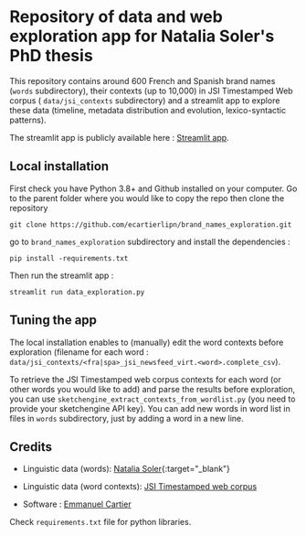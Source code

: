 # Repository of data and web exploration app for Natalia Soler's PhD thesis

This repository contains around 600 French and Spanish brand names (`words` subdirectory), their contexts (up to 10,000) in JSI Timestamped Web corpus ( `data/jsi_contexts` subdirectory) and a streamlit app to explore these data (timeline, metadata distribution and evolution, lexico-syntactic patterns).

The streamlit app is publicly available here : [Streamlit app](https://ecartierlipn-brand-names-exploration-data-exploration-nh964l.streamlitapp.com/).

## Local installation

First check you have Python 3.8+ and Github installed on your computer.
Go to the parent folder where you would like to copy the repo then clone the repository

```
git clone https://github.com/ecartierlipn/brand_names_exploration.git
```

go to `brand_names_exploration` subdirectory and install the dependencies :

```
pip install -requirements.txt
```

Then run the streamlit app :

```
streamlit run data_exploration.py
```

## Tuning the app

The local installation enables to (manually) edit the word contexts before exploration (filename for each word : `data/jsi_contexts/<fra|spa>_jsi_newsfeed_virt.<word>.complete_csv`). 

To retrieve the JSI Timestamped web corpus contexts for each word (or other words you would like to add) and parse the results before exploration, you can use `sketchengine_extract_contexts_from_wordlist.py` (you need to provide your sketchengine API key). You can add new words in word list in files in `words` subdirectory, just by adding a word in a new line.

## Credits

- Linguistic data (words): [Natalia Soler](https://www.lattice.cnrs.fr/membres/doctorants/natalia-soler/){:target="_blank"}                                                                                                                                                                                                        

- Linguistic data (word contexts): [JSI Timestamped web corpus](https://www.sketchengine.eu/jozef-stefan-institute-newsfeed-corpus/)
                                                                                                                                                                                                          
- Software : [Emmanuel Cartier](https://lipn.univ-paris13.fr/~cartier/)                                                                                                                                                                                                          

Check `requirements.txt` file for python libraries.





